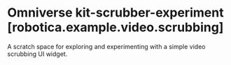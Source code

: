 # Omniverse kit-scrubber-experiment [robotica.example.video.scrubbing]

A scratch space for exploring and experimenting with a simple video scrubbing UI widget.